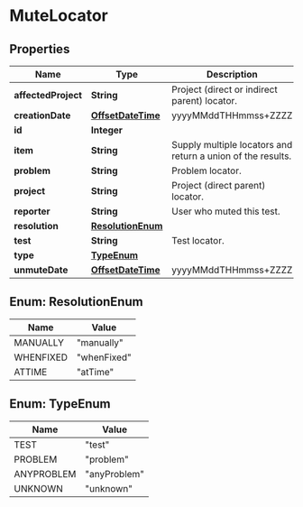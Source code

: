 
# MuteLocator

## Properties
Name | Type | Description | Notes
------------ | ------------- | ------------- | -------------
**affectedProject** | **String** | Project (direct or indirect parent) locator. |  [optional]
**creationDate** | [**OffsetDateTime**](OffsetDateTime.md) | yyyyMMddTHHmmss+ZZZZ |  [optional]
**id** | **Integer** |  |  [optional]
**item** | **String** | Supply multiple locators and return a union of the results. |  [optional]
**problem** | **String** | Problem locator. |  [optional]
**project** | **String** | Project (direct parent) locator. |  [optional]
**reporter** | **String** | User who muted this test. |  [optional]
**resolution** | [**ResolutionEnum**](#ResolutionEnum) |  |  [optional]
**test** | **String** | Test locator. |  [optional]
**type** | [**TypeEnum**](#TypeEnum) |  |  [optional]
**unmuteDate** | [**OffsetDateTime**](OffsetDateTime.md) | yyyyMMddTHHmmss+ZZZZ |  [optional]


<a name="ResolutionEnum"></a>
## Enum: ResolutionEnum
Name | Value
---- | -----
MANUALLY | &quot;manually&quot;
WHENFIXED | &quot;whenFixed&quot;
ATTIME | &quot;atTime&quot;


<a name="TypeEnum"></a>
## Enum: TypeEnum
Name | Value
---- | -----
TEST | &quot;test&quot;
PROBLEM | &quot;problem&quot;
ANYPROBLEM | &quot;anyProblem&quot;
UNKNOWN | &quot;unknown&quot;



